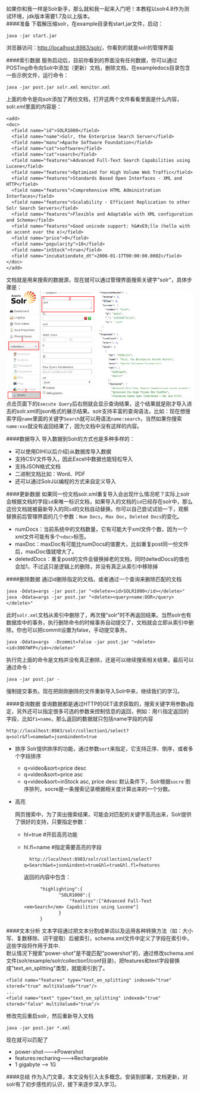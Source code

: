 如果你和我一样是Solr新手，那么就和我一起来入门吧！本教程以solr4.8作为测试环境，jdk版本需要1.7及以上版本。  
####准备
下载解压缩solr，在example目录有start.jar文件，启动：  
    
    java -jar start.jar
浏览器访问：[http://localhost:8983/solr/](http://localhost:8983/solr/)，你看到的就是solr的管理界面

####索引数据
服务启动后，目前你看到的界面没有任何数据，你可以通过POSTing命令向Solr中添加（更新）文档，删除文档，在exampledocs目录包含一些示例文件，运行命令：
    
    java -jar post.jar solr.xml monitor.xml
上面的命令是向solr添加了两份文档，打开这两个文件看看里面是什么内容，solr.xml里面的内容是：

    <add>
    <doc>
      <field name="id">SOLR1000</field>
      <field name="name">Solr, the Enterprise Search Server</field>
      <field name="manu">Apache Software Foundation</field>
      <field name="cat">software</field>
      <field name="cat">search</field>
      <field name="features">Advanced Full-Text Search Capabilities using Lucene</field>
      <field name="features">Optimized for High Volume Web Traffic</field>
      <field name="features">Standards Based Open Interfaces - XML and HTTP</field>
      <field name="features">Comprehensive HTML Administration Interfaces</field>
      <field name="features">Scalability - Efficient Replication to other Solr Search Servers</field>
      <field name="features">Flexible and Adaptable with XML configuration and Schema</field>
      <field name="features">Good unicode support: h&#xE9;llo (hello with an accent over the e)</field>
      <field name="price">0</field>
      <field name="popularity">10</field>
      <field name="inStock">true</field>
      <field name="incubationdate_dt">2006-01-17T00:00:00.000Z</field>
    </doc>
    </add>

文档就是用来搜索的数据源，现在就可以通过管理界面搜索关键字"solr"，具体步骤是：
![solr](../resource/image/solr.png)
点击页面下的`Execute Query`后右侧就会显示查询结果，这个结果就是刚才导入进去的solr.xml的json格式的展示结果。solr支持丰富的查询语法，比如：现在想搜索字段`name`里面的关键字`Search`就可以用语法`name:search`，当然如果你搜索`name:xxx`就没有返回结果了，因为文档中没有这样的内容。    

####数据导入
导入数据到Solr的方式也是多种多样的：  

* 可以使用DIH(以后介绍)从数据库导入数据
* 支持CSV文件导入，因此Excel中数据也能轻松导入
* 支持JSON格式文档
* 二进制文档比如：Word、PDF
* 还可以通过SolrJ以编程的方式来自定义导入

####更新数据
如果同一份文档solr.xml重复导入会出现什么情况呢？实际上solr会根据文档的字段`id`来唯一标识文档，如果导入的文档的`id`已经存在solr中，那么这份文档就被最新导入的同`id`的文档自动替换。你可以自己尝试试验一下，观察替换前后管理界面的几个参数：`Num Docs`，`Max Doc`，`Deleted Docs`的变化。  

* numDocs：当前系统中的文档数量，它有可能大于xml文件个数，因为一个xml文件可能有多个`<doc>`标签。
* maxDoc：maxDoc有可能比numDocs的值要大，比如重复post同一份文件后，maxDoc值就增大了。
* deletedDocs：重复post的文件会替换掉老的文档，同时deltedDocs的值也会加1，不过这只是逻辑上的删除，并没有真正从索引中移除掉

####删除数据
通过id删除指定的文档，或者通过一个查询来删除匹配的文档

    java -Ddata=args -jar post.jar "<delete><id>SOLR1000</id></delete>"
    java -Ddata=args -jar post.jar "<delete><query>name:DDR</query></delete>"

此时`solr.xml`文档从索引中删除了，再次搜"solr"时不再返回结果。当然solr也有数据库中的事务，执行删除命令的时候事务自动提交了，文档就会立即从索引中删除。你也可以把commit设置为false，手动提交事务。  

    java -Ddata=args  -Dcommit=false -jar post.jar "<delete><id>3007WFP</id></delete>"
执行完上面的命令是文档并没有真正删除，还是可以继续搜索相关结果，最后可以通过命令：  

    java -jar post.jar -
强制提交事务。现在把刚刚删除的文件重新导入Solr中来，继续我们的学习。  

####查询数据
查询数据都是通过HTTP的GET请求获取的，搜索关键字用参数`q`指定，另外还可以指定很多可选的参数来控制信息的返回，例如：用`fl`指定返回的字段，比如`f1=name`，那么返回的数据就只包括name字段的内容

    http://localhost:8983/solr/collection1/select?q=solr&fl=name&wt=json&indent=true

* 排序
    Solr提供排序的功能，通过参数`sort`来指定，它支持正序、倒序，或者多个字段排序
    * q=video&sort=price desc
    * q=video&sort=price asc
    * q=video&sort=inStock asc, price desc
    默认条件下，Solr根据`socre` 倒序排列，socre是一条搜索记录根据相关度计算出来的一个分数。
* 高亮
    
    网页搜索中，为了突出搜索结果，可能会对匹配的关键字高亮出来，Solr提供了很好的支持，只要指定参数：
    * hl=true  #开启高亮功能
    * hl.fl=name #指定需要高亮的字段 

            http://localhost:8983/solr/collection1/select?q=Search&wt=json&indent=true&hl=true&hl.fl=features

        返回的内容中包含：

                "highlighting":{
                       "SOLR1000":{
                           "features":["Advanced Full-Text <em>Search</em> Capabilities using Lucene"]
                       }
                }

####文本分析
文本字段通过把文本分割成单词以及运用各种转换方法（如：大小写、复数移除、词干提取）后被索引，schema.xml文件中定义了字段在索引中，这些字段将作用于其中.  
默认情况下搜索"power-shot"是不能匹配"powershot"的，通过修改schema.xml文件(solr/example/solr/collection1/conf目录)，把features和text字段替换成"text_en_splitting"类型，就能索引到了。  

    <field name="features" type="text_en_splitting" indexed="true" stored="true" multiValued="true"/>
    ...
    <field name="text" type="text_en_splitting" indexed="true" stored="false" multiValued="true"/>
修改完后重启solr，然后重新导入文档  

    java -jar post.jar *.xml

现在就可以匹配了

* power-shot--->Powershot
* features:recharing--->Rechargeable 
* 1 gigabyte  --> 1G

####总结
作为入门文章，本文没有引入太多概念。安装到部署，文档更新，对solr有了初步感性的认识，接下来逐步深入学习。  


